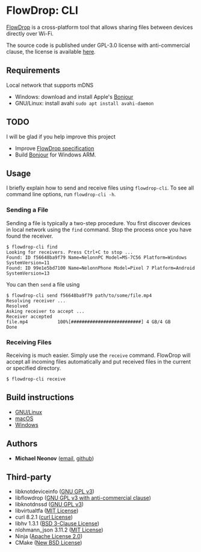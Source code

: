 # FlowDrop: CLI

[FlowDrop](https://github.com/noseam-env/flowdrop) is a cross-platform tool that allows sharing files between devices directly over Wi-Fi.

The source code is published under GPL-3.0 license with anti-commercial clause, the license is available [here](https://github.com/noseam-env/flowdrop-cli/blob/master/LICENSE).


## Requirements

Local network that supports mDNS

- Windows: download and install Apple's [Bonjour](https://github.com/noseam-env/flowdrop-cli/raw/master/redist/Bonjour64.msi)
- GNU/Linux: install avahi `sudo apt install avahi-daemon`


## TODO

I will be glad if you help improve this project

- Improve [FlowDrop specification](https://github.com/noseam-env/flowdrop)
- Build [Bonjour](https://github.com/apple-oss-distributions/mDNSResponder) for Windows ARM.


## Usage

I briefly explain how to send and receive files using `flowdrop-cli`. To see all command line options, run `flowdrop-cli -h`.

### Sending a File

Sending a file is typically a two-step procedure. You first discover devices in local network using the `find` command.
Stop the process once you have found the receiver.
```
$ flowdrop-cli find
Looking for receivers. Press Ctrl+C to stop ...
Found: ID f56648ba9f79 Name=NelonnPC Model=MS-7C56 Platform=Windows SystemVersion=11
Found: ID 99e1e5bd7100 Name=NelonnPhone Model=Pixel 7 Platform=Android SystemVersion=13
```
You can then `send` a file using
```
$ flowdrop-cli send f56648ba9f79 path/to/some/file.mp4
Resolving receiver ...
Resolved
Asking receiver to accept ...
Receiver accepted
file.mp4           100%[##########################] 4 GB/4 GB
Done
```

### Receiving Files

Receiving is much easier. Simply use the `receive` command. FlowDrop will accept all incoming files automatically and put received files in the current or specified directory.
```
$ flowdrop-cli receive
```

## Build instructions

* [GNU/Linux](docs/building-linux.md)
* [macOS](docs/building-mac.md)
* [Windows](docs/building-win.md)


## Authors

- **Michael Neonov** ([email](mailto:two.nelonn@gmail.com), [github](https://github.com/Nelonn))


## Third-party

* libknotdeviceinfo ([GNU GPL v3](https://github.com/noseam-env/libknotdeviceinfo/blob/master/LICENSE))
* libflowdrop ([GNU GPL v3 with anti-commercial clause](https://github.com/noseam-env/libflowdrop/blob/master/LICENSE))
* libknotdnssd ([GNU GPL v3](https://github.com/noseam-env/libknotdnssd/blob/master/LICENSE))
* libvirtualtfa ([MIT License](https://github.com/noseam-env/libvirtualtfa/blob/master/LICENSE))
* curl 8.2.1 ([curl License](https://curl.se/docs/copyright.html))
* libhv 1.3.1 ([BSD 3-Clause License](https://github.com/ithewei/libhv/blob/v1.3.1/LICENSE))
* nlohmann_json 3.11.2 ([MIT License](https://github.com/nlohmann/json/blob/v3.11.2/LICENSE.MIT))
* Ninja ([Apache License 2.0](https://github.com/ninja-build/ninja/blob/master/COPYING))
* CMake ([New BSD License](https://github.com/Kitware/CMake/blob/master/Copyright.txt))
